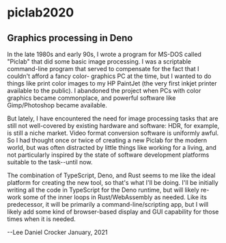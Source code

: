 # piclab2020
## Graphics processing in Deno

In the late 1980s and early 90s, I wrote a program for MS-DOS called "Piclab"
that did some basic image processing. I was a scriptable command-line program
that served to compensate for the fact that I couldn't afford a fancy color-
graphics PC at the time, but I wanted to do things like print color images to
my HP PaintJet (the very first inkjet printer available to the public). I
abandoned the project when PCs with color graphics became commonplace, and
powerful software like Gimp/Photoshop became available.

But lately, I have encountered the need for image processing tasks that are
still not well-covered by existing hardware and software: HDR, for example, is
still a niche market. Video format conversion software is uniformly awful. So
I had thought once or twice of creating a new Piclab for the modern world, but
was often distracted by little things like working for a living, and not
particularly inspired by the state of software development platforms suitable
to the task--until now.

The combination of TypeScript, Deno, and Rust seems to me like the ideal
platform for creating the new tool, so that's what I'll be doing. I'll be
initially writing all the code in TypeScript for the Deno runtime, but will
likely re-work some of the inner loops in Rust/WebAssembly as needed. Like its
predecessor, it will be primarily a command-line/scripting app, but I will
likely add some kind of browser-based display and GUI capability for those
times when it is needed.

--Lee Daniel Crocker
January, 2021

